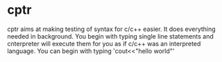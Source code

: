 # cptr

cptr aims at making testing of syntax for c/c++ easier. It does everything needed in background.
You begin with typing single line statements and cnterpreter will execute them for you as if c/c++ was an interpreted language.
You can begin with typing 'cout<<\"hello world\"'
